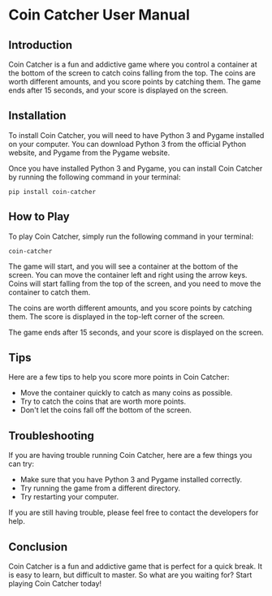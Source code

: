 # Coin Catcher User Manual

## Introduction

Coin Catcher is a fun and addictive game where you control a container at the bottom of the screen to catch coins falling from the top. The coins are worth different amounts, and you score points by catching them. The game ends after 15 seconds, and your score is displayed on the screen.

## Installation

To install Coin Catcher, you will need to have Python 3 and Pygame installed on your computer. You can download Python 3 from the official Python website, and Pygame from the Pygame website.

Once you have installed Python 3 and Pygame, you can install Coin Catcher by running the following command in your terminal:

```
pip install coin-catcher
```

## How to Play

To play Coin Catcher, simply run the following command in your terminal:

```
coin-catcher
```

The game will start, and you will see a container at the bottom of the screen. You can move the container left and right using the arrow keys. Coins will start falling from the top of the screen, and you need to move the container to catch them.

The coins are worth different amounts, and you score points by catching them. The score is displayed in the top-left corner of the screen.

The game ends after 15 seconds, and your score is displayed on the screen.

## Tips

Here are a few tips to help you score more points in Coin Catcher:

* Move the container quickly to catch as many coins as possible.
* Try to catch the coins that are worth more points.
* Don't let the coins fall off the bottom of the screen.

## Troubleshooting

If you are having trouble running Coin Catcher, here are a few things you can try:

* Make sure that you have Python 3 and Pygame installed correctly.
* Try running the game from a different directory.
* Try restarting your computer.

If you are still having trouble, please feel free to contact the developers for help.

## Conclusion

Coin Catcher is a fun and addictive game that is perfect for a quick break. It is easy to learn, but difficult to master. So what are you waiting for? Start playing Coin Catcher today!